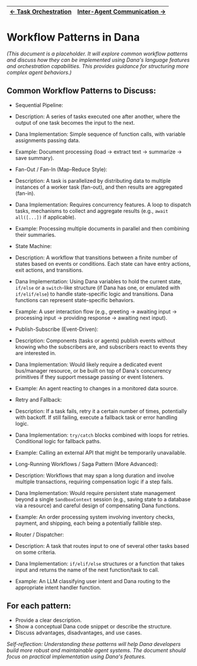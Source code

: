 | [← Task Orchestration](./task_orchestration.md) | [Inter-Agent Communication →](./inter_agent_communication.md) |
|---|---|

# Workflow Patterns in Dana

*(This document is a placeholder. It will explore common workflow patterns and discuss how they can be implemented using Dana's language features and orchestration capabilities. This provides guidance for structuring more complex agent behaviors.)*

## Common Workflow Patterns to Discuss:

* Sequential Pipeline:
 * Description: A series of tasks executed one after another, where the output of one task becomes the input to the next.
 * Dana Implementation: Simple sequence of function calls, with variable assignments passing data.
 * Example: Document processing (load -> extract text -> summarize -> save summary).

* Fan-Out / Fan-In (Map-Reduce Style):
 * Description: A task is parallelized by distributing data to multiple instances of a worker task (fan-out), and then results are aggregated (fan-in).
 * Dana Implementation: Requires concurrency features. A loop to dispatch tasks, mechanisms to collect and aggregate results (e.g., `await all([...])` if applicable).
 * Example: Processing multiple documents in parallel and then combining their summaries.

* State Machine:
 * Description: A workflow that transitions between a finite number of states based on events or conditions. Each state can have entry actions, exit actions, and transitions.
 * Dana Implementation: Using Dana variables to hold the current state, `if/else` or a `switch`-like structure (if Dana has one, or emulated with `if/elif/else`) to handle state-specific logic and transitions. Dana functions can represent state-specific behaviors.
 * Example: A user interaction flow (e.g., greeting -> awaiting input -> processing input -> providing response -> awaiting next input).

* Publish-Subscribe (Event-Driven):
 * Description: Components (tasks or agents) publish events without knowing who the subscribers are, and subscribers react to events they are interested in.
 * Dana Implementation: Would likely require a dedicated event bus/manager resource, or be built on top of Dana's concurrency primitives if they support message passing or event listeners.
 * Example: An agent reacting to changes in a monitored data source.

* Retry and Fallback:
 * Description: If a task fails, retry it a certain number of times, potentially with backoff. If still failing, execute a fallback task or error handling logic.
 * Dana Implementation: `try/catch` blocks combined with loops for retries. Conditional logic for fallback paths.
 * Example: Calling an external API that might be temporarily unavailable.

* Long-Running Workflows / Saga Pattern (More Advanced):
 * Description: Workflows that may span a long duration and involve multiple transactions, requiring compensation logic if a step fails.
 * Dana Implementation: Would require persistent state management beyond a single `SandboxContext` session (e.g., saving state to a database via a resource) and careful design of compensating Dana functions.
 * Example: An order processing system involving inventory checks, payment, and shipping, each being a potentially fallible step.

* Router / Dispatcher:
 * Description: A task that routes input to one of several other tasks based on some criteria.
 * Dana Implementation: `if/elif/else` structures or a function that takes input and returns the name of the next function/task to call.
 * Example: An LLM classifying user intent and Dana routing to the appropriate intent handler function.

## For each pattern:
* Provide a clear description.
* Show a conceptual Dana code snippet or describe the structure.
* Discuss advantages, disadvantages, and use cases.

*Self-reflection: Understanding these patterns will help Dana developers build more robust and maintainable agent systems. The document should focus on practical implementation using Dana's features.*